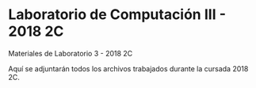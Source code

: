 # Laboratorio de Computación III - 2018 2C
Materiales de Laboratorio 3 - 2018 2C

Aquí se adjuntarán todos los archivos trabajados durante la cursada 2018 2C.
